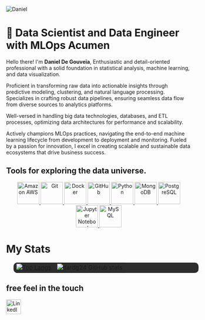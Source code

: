 
![Daniel](https://github.com/dardg24/dardg24/assets/143126480/1a3e7fd0-9015-4e0b-aeee-a5caaa73794c)


# 🚀 Data Scientist and Data Engineer with MLOps Acumen

Hello there! I'm **Daniel De Gouveia**, Enthusiastic and detail-oriented professional with a solid foundation in statistical analysis, machine learning, and data visualization. 

Proficient in transforming raw data into actionable insights through predictive modeling, clustering, and natural language processing. Specializes in crafting robust data pipelines, ensuring seamless data flow from diverse sources to analytics platforms. 

Well-versed in handling big data technologies, databases, and ETL processes, optimizing data architectures for performance and scalability. 

Actively champions MLOps practices, navigating the end-to-end machine learning lifecycle from development to deployment and monitoring. Fueled by a passion for innovation, I excel in creating scalable and sustainable data ecosystems that drive business success.

## Tools for exploring the data universe.

<div style="text-align: center;">
  <a href="https://aws.amazon.com/">
    <img src="https://img.shields.io/badge/Amazon_AWS-232F3E?style=for-the-badge&logo=amazon-aws&logoColor=white" height="60" alt="Amazon AWS">
  </a>
  <a href="https://git-scm.com/">
    <img src="https://img.shields.io/badge/-Git-F05032?style=for-the-badge&logo=git&logoColor=white" height="60" alt="Git">
  </a>
  <a href="https://www.docker.com/">
    <img src="https://img.shields.io/badge/-Docker-2496ED?style=for-the-badge&logo=docker&logoColor=white" height="60" alt="Docker">
  </a>
  <a href="https://github.com/">
    <img src="https://img.shields.io/badge/-GitHub-181717?style=for-the-badge&logo=github&logoColor=white" height="60" alt="GitHub">
  </a>
  <a href="https://www.python.org/">
    <img src="https://img.shields.io/badge/-Python-3776AB?style=for-the-badge&logo=python&logoColor=white" height="60" alt="Python">
  </a>
  <a href="https://www.mongodb.com/">
    <img src="https://img.shields.io/badge/-MongoDB-47A248?style=for-the-badge&logo=mongodb&logoColor=white" height="60" alt="MongoDB">
  </a>
  <a href="https://www.postgresql.org/">
    <img src="https://img.shields.io/badge/-PostgreSQL-336791?style=for-the-badge&logo=postgresql&logoColor=white" height="60" alt="PostgreSQL">
  </a>
  <a href="https://jupyter.org/">
    <img src="https://img.shields.io/badge/Jupyter-Notebook-F37626?style=for-the-badge&logo=jupyter&logoColor=white" height="60" alt="Jupyter Notebook">
  </a>
  <a href="https://www.mysql.com/">
    <img src="https://img.shields.io/badge/MySQL-4479A1?style=for-the-badge&logo=mysql&logoColor=white" height="60" alt="MySQL">
  </a>
</div>

# My Stats

<table align="center" style="margin: 20px 20px; background-color: #2d2d2d; border-radius: 10px;">
  <tr>
    <td align="center">
      <a href="https://github.com/dardg24/">
        <img src="https://github-readme-stats.vercel.app/api/top-langs/?username=dardg24&layout=compact&theme=dark" alt="Top Langs">
      </a>
    </td>
    <td align="center">
      <img src="https://github-readme-stats.vercel.app/api?username=dardg24&show_icons=true&theme=dark" alt="dardg24 GitHub stats">
    </td>
  </tr>
</table>




## free feel in the touch
<a href="https://www.linkedin.com/in/danielrdegouveia/" target="_blank">
  <img src="https://cdn-icons-png.flaticon.com/512/174/174857.png" height="40" alt="LinkedIn">
</a>

